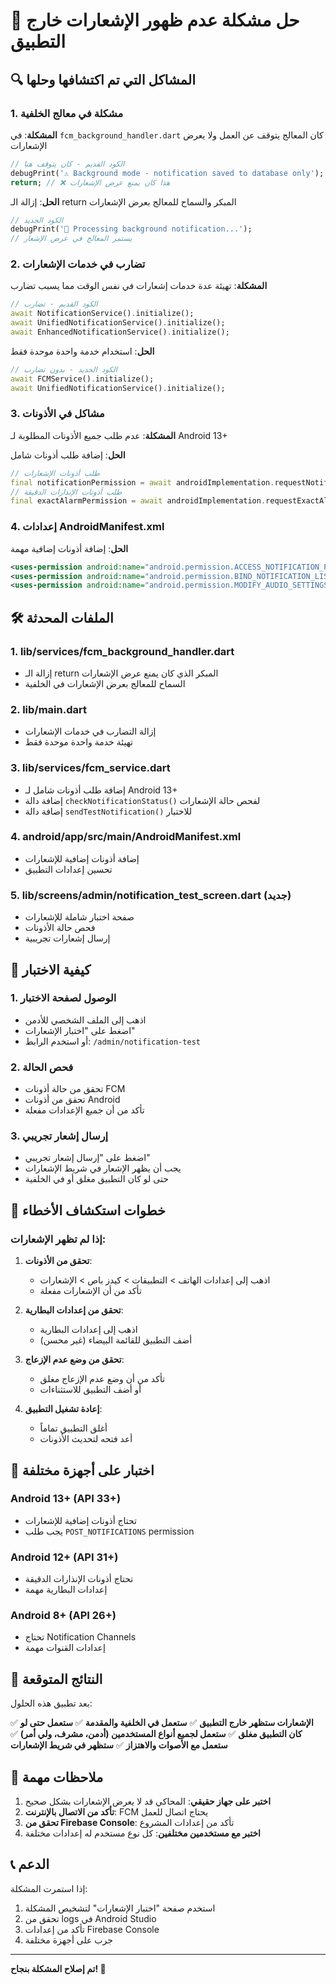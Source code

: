 # 🔔 حل مشكلة عدم ظهور الإشعارات خارج التطبيق

## 🔍 المشاكل التي تم اكتشافها وحلها

### 1. **مشكلة في معالج الخلفية**
**المشكلة**: في `fcm_background_handler.dart` كان المعالج يتوقف عن العمل ولا يعرض الإشعارات
```dart
// الكود القديم - كان يتوقف هنا
debugPrint('⚠️ Background mode - notification saved to database only');
return; // ❌ هذا كان يمنع عرض الإشعارات
```

**الحل**: إزالة الـ return المبكر والسماح للمعالج بعرض الإشعارات
```dart
// الكود الجديد
debugPrint('🔔 Processing background notification...');
// يستمر المعالج في عرض الإشعار
```

### 2. **تضارب في خدمات الإشعارات**
**المشكلة**: تهيئة عدة خدمات إشعارات في نفس الوقت مما يسبب تضارب
```dart
// الكود القديم - تضارب
await NotificationService().initialize();
await UnifiedNotificationService().initialize();
await EnhancedNotificationService().initialize();
```

**الحل**: استخدام خدمة واحدة موحدة فقط
```dart
// الكود الجديد - بدون تضارب
await FCMService().initialize();
await UnifiedNotificationService().initialize();
```

### 3. **مشاكل في الأذونات**
**المشكلة**: عدم طلب جميع الأذونات المطلوبة لـ Android 13+

**الحل**: إضافة طلب أذونات شامل
```dart
// طلب أذونات الإشعارات
final notificationPermission = await androidImplementation.requestNotificationsPermission();
// طلب أذونات الإنذارات الدقيقة
final exactAlarmPermission = await androidImplementation.requestExactAlarmsPermission();
```

### 4. **إعدادات AndroidManifest.xml**
**الحل**: إضافة أذونات إضافية مهمة
```xml
<uses-permission android:name="android.permission.ACCESS_NOTIFICATION_POLICY" />
<uses-permission android:name="android.permission.BIND_NOTIFICATION_LISTENER_SERVICE" />
<uses-permission android:name="android.permission.MODIFY_AUDIO_SETTINGS" />
```

## 🛠️ الملفات المحدثة

### 1. **lib/services/fcm_background_handler.dart**
- إزالة الـ return المبكر الذي كان يمنع عرض الإشعارات
- السماح للمعالج بعرض الإشعارات في الخلفية

### 2. **lib/main.dart**
- إزالة التضارب في خدمات الإشعارات
- تهيئة خدمة واحدة موحدة فقط

### 3. **lib/services/fcm_service.dart**
- إضافة طلب أذونات شامل لـ Android 13+
- إضافة دالة `checkNotificationStatus()` لفحص حالة الإشعارات
- إضافة دالة `sendTestNotification()` للاختبار

### 4. **android/app/src/main/AndroidManifest.xml**
- إضافة أذونات إضافية للإشعارات
- تحسين إعدادات التطبيق

### 5. **lib/screens/admin/notification_test_screen.dart** (جديد)
- صفحة اختبار شاملة للإشعارات
- فحص حالة الأذونات
- إرسال إشعارات تجريبية

## 🧪 كيفية الاختبار

### 1. **الوصول لصفحة الاختبار**
- اذهب إلى الملف الشخصي للأدمن
- اضغط على "اختبار الإشعارات"
- أو استخدم الرابط: `/admin/notification-test`

### 2. **فحص الحالة**
- تحقق من حالة أذونات FCM
- تحقق من أذونات Android
- تأكد من أن جميع الإعدادات مفعلة

### 3. **إرسال إشعار تجريبي**
- اضغط على "إرسال إشعار تجريبي"
- يجب أن يظهر الإشعار في شريط الإشعارات
- حتى لو كان التطبيق مغلق أو في الخلفية

## 🔧 خطوات استكشاف الأخطاء

### إذا لم تظهر الإشعارات:

1. **تحقق من الأذونات**:
   - اذهب إلى إعدادات الهاتف > التطبيقات > كيدز باص > الإشعارات
   - تأكد من أن الإشعارات مفعلة

2. **تحقق من إعدادات البطارية**:
   - اذهب إلى إعدادات البطارية
   - أضف التطبيق للقائمة البيضاء (غير محسن)

3. **تحقق من وضع عدم الإزعاج**:
   - تأكد من أن وضع عدم الإزعاج مغلق
   - أو أضف التطبيق للاستثناءات

4. **إعادة تشغيل التطبيق**:
   - أغلق التطبيق تماماً
   - أعد فتحه لتحديث الأذونات

## 📱 اختبار على أجهزة مختلفة

### Android 13+ (API 33+)
- تحتاج أذونات إضافية للإشعارات
- يجب طلب `POST_NOTIFICATIONS` permission

### Android 12+ (API 31+)
- تحتاج أذونات الإنذارات الدقيقة
- إعدادات البطارية مهمة

### Android 8+ (API 26+)
- تحتاج Notification Channels
- إعدادات القنوات مهمة

## 🎯 النتائج المتوقعة

بعد تطبيق هذه الحلول:

✅ **الإشعارات ستظهر خارج التطبيق**
✅ **ستعمل في الخلفية والمقدمة**
✅ **ستعمل حتى لو كان التطبيق مغلق**
✅ **ستعمل لجميع أنواع المستخدمين (أدمن، مشرف، ولي أمر)**
✅ **ستعمل مع الأصوات والاهتزاز**
✅ **ستظهر في شريط الإشعارات**

## 🚨 ملاحظات مهمة

1. **اختبر على جهاز حقيقي**: المحاكي قد لا يعرض الإشعارات بشكل صحيح
2. **تأكد من الاتصال بالإنترنت**: FCM يحتاج اتصال للعمل
3. **تحقق من Firebase Console**: تأكد من إعدادات المشروع
4. **اختبر مع مستخدمين مختلفين**: كل نوع مستخدم له إعدادات مختلفة

## 📞 الدعم

إذا استمرت المشكلة:
1. استخدم صفحة "اختبار الإشعارات" لتشخيص المشكلة
2. تحقق من logs في Android Studio
3. تأكد من إعدادات Firebase Console
4. جرب على أجهزة مختلفة

---

**تم إصلاح المشكلة بنجاح! 🎉**

